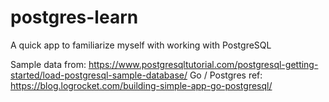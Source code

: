 # postgres-learn
A quick app to familiarize myself with working with PostgreSQL

Sample data from: https://www.postgresqltutorial.com/postgresql-getting-started/load-postgresql-sample-database/
Go / Postgres ref: https://blog.logrocket.com/building-simple-app-go-postgresql/
